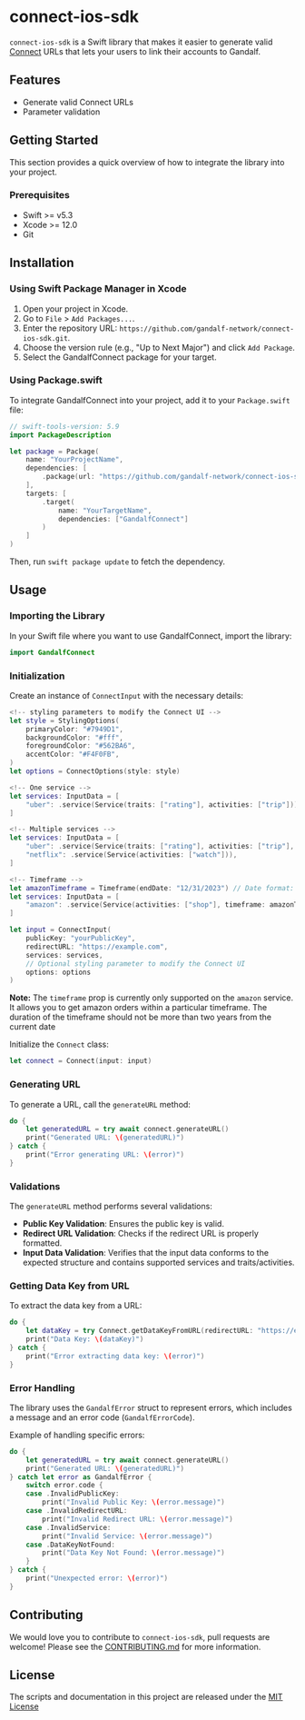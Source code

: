# connect-ios-sdk

`connect-ios-sdk` is a Swift library that makes it easier to generate valid [Connect](https://docs.gandalf.network/concepts/connect) URLs that lets your users to link their accounts to Gandalf.

## Features

- Generate valid Connect URLs
- Parameter validation

## Getting Started

This section provides a quick overview of how to integrate the library into your project.

### Prerequisites

- Swift >= v5.3
- Xcode >= 12.0
- Git

## Installation

### Using Swift Package Manager in Xcode

1. Open your project in Xcode.
2. Go to `File` > `Add Packages...`.
3. Enter the repository URL: `https://github.com/gandalf-network/connect-ios-sdk.git`.
4. Choose the version rule (e.g., "Up to Next Major") and click `Add Package`.
5. Select the GandalfConnect package for your target.

### Using Package.swift

To integrate GandalfConnect into your project, add it to your `Package.swift` file:

```swift
// swift-tools-version: 5.9
import PackageDescription

let package = Package(
    name: "YourProjectName",
    dependencies: [
        .package(url: "https://github.com/gandalf-network/connect-ios-sdk.git", .upToNextMajor(from: "1.0.0"))
    ],
    targets: [
        .target(
            name: "YourTargetName",
            dependencies: ["GandalfConnect"]
        )
    ]
)
```

Then, run `swift package update` to fetch the dependency.

## Usage

### Importing the Library

In your Swift file where you want to use GandalfConnect, import the library:

```swift
import GandalfConnect
```

### Initialization

Create an instance of `ConnectInput` with the necessary details:

```swift
<!-- styling parameters to modify the Connect UI -->
let style = StylingOptions(
    primaryColor: "#7949D1", 
    backgroundColor: "#fff", 
    foregroundColor: "#562BA6", 
    accentColor: "#F4F0FB",
)
let options = ConnectOptions(style: style)

<!-- One service -->
let services: InputData = [
    "uber": .service(Service(traits: ["rating"], activities: ["trip"]))
]

<!-- Multiple services -->
let services: InputData = [
    "uber": .service(Service(traits: ["rating"], activities: ["trip"],  required: false)),
    "netflix": .service(Service(activities: ["watch"])),
]

<!-- Timeframe -->
let amazonTimeframe = Timeframe(endDate: "12/31/2023") // Date format: "MM/dd/yyyy"
let services: InputData = [
    "amazon": .service(Service(activities: ["shop"], timeframe: amazonTimeframe)),
]

let input = ConnectInput(
    publicKey: "yourPublicKey",
    redirectURL: "https://example.com",
    services: services,
    // Optional styling parameter to modify the Connect UI
    options: options
)
```

**Note:** The `timeframe` prop is currently only supported on the `amazon` service. It allows you to get amazon orders within a particular timeframe. The duration of the timeframe should not be more than two years from the current date

Initialize the `Connect` class:

```swift
let connect = Connect(input: input)
```

### Generating URL

To generate a URL, call the `generateURL` method:

```swift
do {
    let generatedURL = try await connect.generateURL()
    print("Generated URL: \(generatedURL)")
} catch {
    print("Error generating URL: \(error)")
}
```

### Validations

The `generateURL` method performs several validations:

- **Public Key Validation**: Ensures the public key is valid.
- **Redirect URL Validation**: Checks if the redirect URL is properly formatted.
- **Input Data Validation**: Verifies that the input data conforms to the expected structure and contains supported services and traits/activities.

### Getting Data Key from URL

To extract the data key from a URL:

```swift
do {
    let dataKey = try Connect.getDataKeyFromURL(redirectURL: "https://example.com?dataKey=testDataKey")
    print("Data Key: \(dataKey)")
} catch {
    print("Error extracting data key: \(error)")
}
```

### Error Handling

The library uses the `GandalfError` struct to represent errors, which includes a message and an error code (`GandalfErrorCode`).

Example of handling specific errors:

```swift
do {
    let generatedURL = try await connect.generateURL()
    print("Generated URL: \(generatedURL)")
} catch let error as GandalfError {
    switch error.code {
    case .InvalidPublicKey:
        print("Invalid Public Key: \(error.message)")
    case .InvalidRedirectURL:
        print("Invalid Redirect URL: \(error.message)")
    case .InvalidService:
        print("Invalid Service: \(error.message)")
    case .DataKeyNotFound:
        print("Data Key Not Found: \(error.message)")
    }
} catch {
    print("Unexpected error: \(error)")
}
```

## Contributing

We would love you to contribute to `connect-ios-sdk`, pull requests are welcome! Please see the [CONTRIBUTING.md](CONTRIBUTING.md) for more information.

## License

The scripts and documentation in this project are released under the [MIT License](LICENSE.md)
